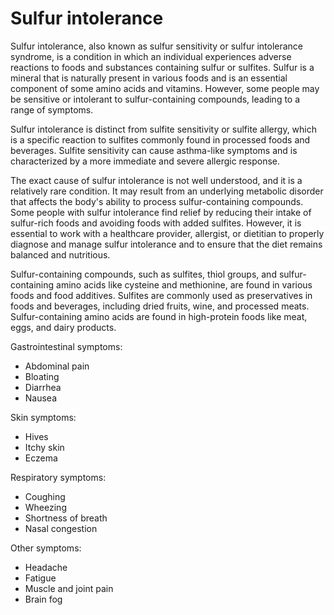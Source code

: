 # Sulfur intolerance

Sulfur intolerance, also known as sulfur sensitivity or sulfur intolerance syndrome, is a condition in which an individual experiences adverse reactions to foods and substances containing sulfur or sulfites. Sulfur is a mineral that is naturally present in various foods and is an essential component of some amino acids and vitamins. However, some people may be sensitive or intolerant to sulfur-containing compounds, leading to a range of symptoms.

Sulfur intolerance is distinct from sulfite sensitivity or sulfite allergy, which is a specific reaction to sulfites commonly found in processed foods and beverages. Sulfite sensitivity can cause asthma-like symptoms and is characterized by a more immediate and severe allergic response.

The exact cause of sulfur intolerance is not well understood, and it is a relatively rare condition. It may result from an underlying metabolic disorder that affects the body's ability to process sulfur-containing compounds. Some people with sulfur intolerance find relief by reducing their intake of sulfur-rich foods and avoiding foods with added sulfites. However, it is essential to work with a healthcare provider, allergist, or dietitian to properly diagnose and manage sulfur intolerance and to ensure that the diet remains balanced and nutritious.

Sulfur-containing compounds, such as sulfites, thiol groups, and sulfur-containing amino acids like cysteine and methionine, are found in various foods and food additives. Sulfites are commonly used as preservatives in foods and beverages, including dried fruits, wine, and processed meats. Sulfur-containing amino acids are found in high-protein foods like meat, eggs, and dairy products.

Gastrointestinal symptoms:

* Abdominal pain
* Bloating
* Diarrhea
* Nausea

Skin symptoms:

* Hives
* Itchy skin
* Eczema

Respiratory symptoms:

* Coughing
* Wheezing
* Shortness of breath
* Nasal congestion

Other symptoms:

* Headache
* Fatigue
* Muscle and joint pain
* Brain fog

